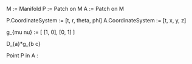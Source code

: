 M := Manifold
P := Patch on M
A := Patch on M

P.CoordinateSystem := [t, r, theta, phi]
A.CoordinateSystem := [t, x, y, z]



g_{mu nu} := [
    [1, 0],
    [0, 1]
]

D_{a}*g_{b c}


Point P in A : 


